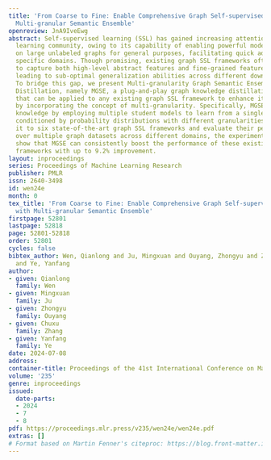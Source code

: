 ```yaml
---
title: 'From Coarse to Fine: Enable Comprehensive Graph Self-supervised Learning with
  Multi-granular Semantic Ensemble'
openreview: JnA9IveEwg
abstract: Self-supervised learning (SSL) has gained increasing attention in the graph
  learning community, owing to its capability of enabling powerful models pre-trained
  on large unlabeled graphs for general purposes, facilitating quick adaptation to
  specific domains. Though promising, existing graph SSL frameworks often struggle
  to capture both high-level abstract features and fine-grained features simultaneously,
  leading to sub-optimal generalization abilities across different downstream tasks.
  To bridge this gap, we present Multi-granularity Graph Semantic Ensemble via Knowledge
  Distillation, namely MGSE, a plug-and-play graph knowledge distillation framework
  that can be applied to any existing graph SSL framework to enhance its performance
  by incorporating the concept of multi-granularity. Specifically, MGSE captures multi-granular
  knowledge by employing multiple student models to learn from a single teacher model,
  conditioned by probability distributions with different granularities. We apply
  it to six state-of-the-art graph SSL frameworks and evaluate their performances
  over multiple graph datasets across different domains, the experimental results
  show that MGSE can consistently boost the performance of these existing graph SSL
  frameworks with up to 9.2% improvement.
layout: inproceedings
series: Proceedings of Machine Learning Research
publisher: PMLR
issn: 2640-3498
id: wen24e
month: 0
tex_title: 'From Coarse to Fine: Enable Comprehensive Graph Self-supervised Learning
  with Multi-granular Semantic Ensemble'
firstpage: 52801
lastpage: 52818
page: 52801-52818
order: 52801
cycles: false
bibtex_author: Wen, Qianlong and Ju, Mingxuan and Ouyang, Zhongyu and Zhang, Chuxu
  and Ye, Yanfang
author:
- given: Qianlong
  family: Wen
- given: Mingxuan
  family: Ju
- given: Zhongyu
  family: Ouyang
- given: Chuxu
  family: Zhang
- given: Yanfang
  family: Ye
date: 2024-07-08
address:
container-title: Proceedings of the 41st International Conference on Machine Learning
volume: '235'
genre: inproceedings
issued:
  date-parts:
  - 2024
  - 7
  - 8
pdf: https://proceedings.mlr.press/v235/wen24e/wen24e.pdf
extras: []
# Format based on Martin Fenner's citeproc: https://blog.front-matter.io/posts/citeproc-yaml-for-bibliographies/
---
```

